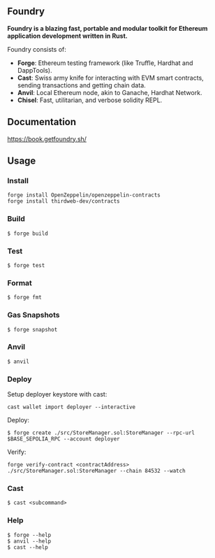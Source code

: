 ## Foundry

**Foundry is a blazing fast, portable and modular toolkit for Ethereum application development written in Rust.**

Foundry consists of:

-   **Forge**: Ethereum testing framework (like Truffle, Hardhat and DappTools).
-   **Cast**: Swiss army knife for interacting with EVM smart contracts, sending transactions and getting chain data.
-   **Anvil**: Local Ethereum node, akin to Ganache, Hardhat Network.
-   **Chisel**: Fast, utilitarian, and verbose solidity REPL.

## Documentation

https://book.getfoundry.sh/

## Usage

### Install

```shell
forge install OpenZeppelin/openzeppelin-contracts
forge install thirdweb-dev/contracts
```



### Build

```shell
$ forge build
```

### Test

```shell
$ forge test
```

### Format

```shell
$ forge fmt
```

### Gas Snapshots

```shell
$ forge snapshot
```

### Anvil

```shell
$ anvil
```



### Deploy

Setup deployer keystore with cast:
```shell
cast wallet import deployer --interactive
```

Deploy:
```shell
$ forge create ./src/StoreManager.sol:StoreManager --rpc-url $BASE_SEPOLIA_RPC --account deployer
```

Verify:
```shell
forge verify-contract <contractAddress> ./src/StoreManager.sol:StoreManager --chain 84532 --watch
```
### Cast

```shell
$ cast <subcommand>
```

### Help

```shell
$ forge --help
$ anvil --help
$ cast --help
```
